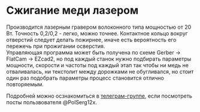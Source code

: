 # Сжигание меди лазером

Производится лазерным гравером волоконного типа мощностью от 20 Вт. Точность 0,2/0,2 - легко, можно точнее. Контактное кольцо вокруг отверстий следует делать пожирнее, иначе есть вероятность его пережечь при прожигании осверстия.  
Управляющая программа может быть получена по схеме Gerber -> FlatCam -> EZcad2, но под каждый станок нужно подбирать параметры мощности, скорости и частоты под каждый этап так чтобы ни медь не отваливалась, ни текстолит между дорожками не обугливался, но стоит один раз подобрать параметры процесс становится отлично повторяемым.
  
Подробней можно осзнакомиться в [телеграм-группе](https://t.me/hobby_cnc), если посмотреть посты пользвователя @PolSerg12x.
